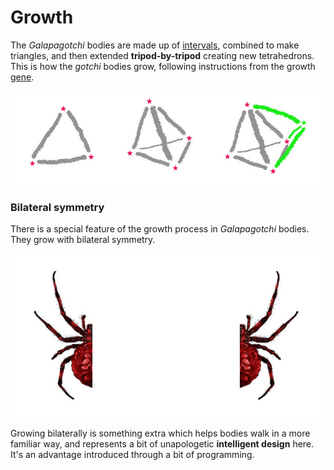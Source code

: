 # Growth

The *Galapagotchi* bodies are made up of [intervals](interval.md), combined to make triangles, and then extended **tripod-by-tripod** creating new tetrahedrons.  This is how the *gotchi* bodies grow, following instructions from  the growth [gene](gene.md).

![interval construction](media/interval-construction.jpg)

### Bilateral symmetry

There is a special feature of the growth process in *Galapagotchi* bodies. They grow with bilateral symmetry.

![bilateral symmetry](media/bilateral-spider.jpg)

Growing bilaterally is something extra which helps bodies walk in a more familiar way, and represents a bit of unapologetic **intelligent design** here. It's an advantage introduced through a bit of programming.